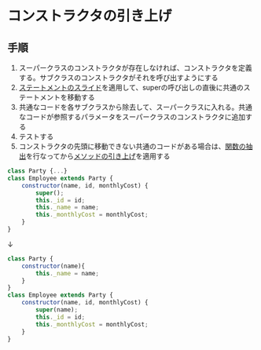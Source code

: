 # コンストラクタの引き上げ

## 手順
1. スーパークラスのコンストラクタが存在しなければ、コンストラクタを定義する。サブクラスのコンストラクタがそれを呼び出すようにする
2. [ステートメントのスライド](ステートメントのスライド.md)を適用して、superの呼び出しの直後に共通のステートメントを移動する
3. 共通なコードを各サブクラスから除去して、スーパークラスに入れる。共通なコードが参照するパラメータをスーパークラスのコンストラクタに追加する
4. テストする
5. コンストラクタの先頭に移動できない共通のコードがある場合は、[関数の抽出](関数の抽出.md)を行なってから[メソッドの引き上げ](メソッドの引き上げ.md)を適用する

```js
class Party {...}
class Employee extends Party {
	constructor(name, id, monthlyCost) {
		super();
		this._id = id;
		this._name = name;
		this._monthlyCost = monthlyCost;
    }
}
```
↓
```js
class Party {
	constructor(name){
		this._name = name;
    }
}
class Employee extends Party {
	constructor(name, id, monthlyCost) {
		super(name);
		this._id = id;
		this._monthlyCost = monthlyCost;
    }
}
```